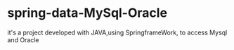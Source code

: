 # spring-data-MySql-Oracle
it's a project developed with JAVA,using SpringframeWork, to access Mysql and Oracle
